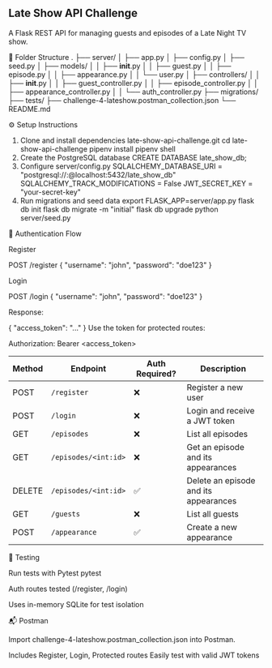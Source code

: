 ## Late Show API Challenge
A Flask REST API for managing guests and episodes of a Late Night TV show.

📁 Folder Structure
.
├── server/
│   ├── app.py
│   ├── config.py
│   ├── seed.py
│   ├── models/
│   │   ├── __init__.py
│   │   ├── guest.py
│   │   ├── episode.py
│   │   ├── appearance.py
│   │   └── user.py
│   ├── controllers/
│   │   ├── __init__.py
│   │   ├── guest_controller.py
│   │   ├── episode_controller.py
│   │   ├── appearance_controller.py
│   │   └── auth_controller.py
├── migrations/
├── tests/
├── challenge-4-lateshow.postman_collection.json
└── README.md

⚙️ Setup Instructions
1. Clone and install dependencies
late-show-api-challenge.git
cd late-show-api-challenge
pipenv install
pipenv shell
2. Create the PostgreSQL database
CREATE DATABASE late_show_db;
3. Configure server/config.py
SQLALCHEMY_DATABASE_URI = "postgresql://<user>:<password>@localhost:5432/late_show_db"
SQLALCHEMY_TRACK_MODIFICATIONS = False
JWT_SECRET_KEY = "your-secret-key"
4. Run migrations and seed data
export FLASK_APP=server/app.py
flask db init
flask db migrate -m "initial"
flask db upgrade
python server/seed.py

🔐 Authentication Flow

Register

POST /register
{
  "username": "john",
  "password": "doe123"
}

Login

POST /login
{
  "username": "john",
  "password": "doe123"
}

Response:

{
  "access_token": "..."
}
Use the token for protected routes:

Authorization: Bearer <access_token>

| Method | Endpoint             | Auth Required? | Description                           |
| ------ | -------------------- | -------------- | ------------------------------------- |
| POST   | `/register`          | ❌              | Register a new user                   |
| POST   | `/login`             | ❌              | Login and receive a JWT token         |
| GET    | `/episodes`          | ❌              | List all episodes                     |
| GET    | `/episodes/<int:id>` | ❌              | Get an episode and its appearances    |
| DELETE | `/episodes/<int:id>` | ✅              | Delete an episode and its appearances |
| GET    | `/guests`            | ❌              | List all guests                       |
| POST   | `/appearance`        | ✅              | Create a new appearance               |


🧪 Testing

Run tests with Pytest
pytest

Auth routes tested (/register, /login)

Uses in-memory SQLite for test isolation

📬 Postman

Import challenge-4-lateshow.postman_collection.json into Postman.

Includes Register, Login, Protected routes
Easily test with valid JWT tokens
